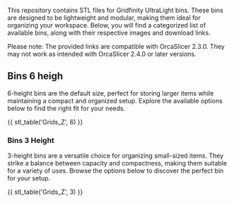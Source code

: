 This repository contains STL files for Gridfinity UltraLight bins. These bins are designed to be lightweight and modular, making them ideal for organizing your workspace. Below, you will find a categorized list of available bins, along with their respective images and download links. 

Please note: The provided links are compatible with OrcaSlicer 2.3.0. They may not work as intended with OrcaSlicer 2.4.0 or later versions.

## Bins 6 heigh
6-height bins are the default size, perfect for storing larger items while maintaining a compact and organized setup. Explore the available options below to find the right fit for your needs.

{{ stl_table('Grids_Z', 6) }}

### Bins 3 Height
3-height bins are a versatile choice for organizing small-sized items. They strike a balance between capacity and compactness, making them suitable for a variety of uses. Browse the options below to discover the perfect bin for your setup.

{{ stl_table('Grids_Z', 3) }}
